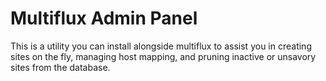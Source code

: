 # Multiflux Admin Panel
This is a utility you can install alongside multiflux to assist you in
creating sites on the fly, managing host mapping, and pruning inactive
or unsavory sites from the database.
